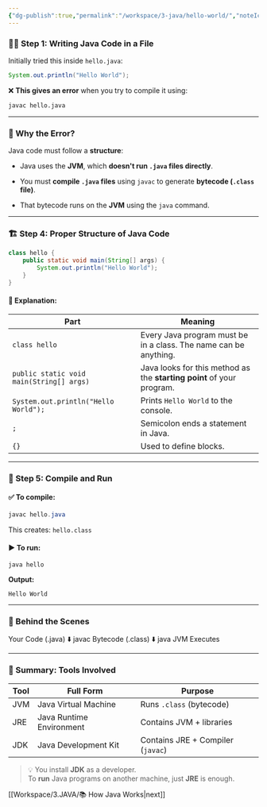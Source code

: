 ```yaml
---
{"dg-publish":true,"permalink":"/workspace/3-java/hello-world/","noteIcon":""}
---
```


### 👨‍💻 Step 1: Writing Java Code in a File

Initially tried this inside `hello.java`:
```java
System.out.println("Hello World");
```


❌ **This gives an error** when you try to compile it using:

```bash
javac hello.java
```
---

### 🧠 Why the Error?

Java code must follow a **structure**:

- Java uses the **JVM**, which **doesn't run `.java` files directly**.
    
- You must **compile `.java` files** using `javac` to generate **bytecode (`.class` file)**.
    
- That bytecode runs on the **JVM** using the `java` command.
    

---

### 🏗️ Step 4: Proper Structure of Java Code

```java
class hello {
    public static void main(String[] args) {
        System.out.println("Hello World");
    }
}
```

#### 🧱 Explanation:

|Part|Meaning|
|---|---|
|`class hello`|Every Java program must be in a class. The name can be anything.|
|`public static void main(String[] args)`|Java looks for this method as the **starting point** of your program.|
|`System.out.println("Hello World");`|Prints `Hello World` to the console.|
|`;`|Semicolon ends a statement in Java.|
|`{}`|Used to define blocks.|

---

### 🧪 Step 5: Compile and Run

#### ✅ To compile:

```java
javac hello.java
```

This creates: `hello.class`

#### ▶️ To run:

```
java hello
```

**Output:**

```
Hello World
```
---

### 🧾 Behind the Scenes

Your Code (.java)
   ⬇️ javac
Bytecode (.class)
   ⬇️ java
JVM Executes

---

### 🔁 Summary: Tools Involved

|Tool|Full Form|Purpose|
|---|---|---|
|JVM|Java Virtual Machine|Runs `.class` (bytecode)|
|JRE|Java Runtime Environment|Contains JVM + libraries|
|JDK|Java Development Kit|Contains JRE + Compiler (`javac`)|

> 💡 You install **JDK** as a developer.  
> To **run** Java programs on another machine, just **JRE** is enough.

[[Workspace/3.JAVA/📚 How Java Works\|next]]



